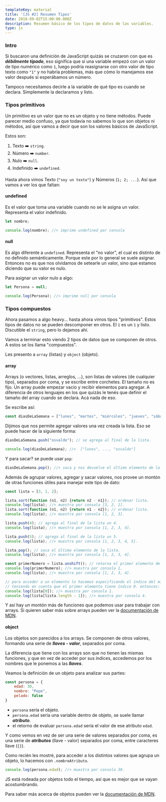 ```yaml
---
templateKey: material
title: '[JS #2] Resumen Tipos'
date: 2018-09-02T15:00:00.000Z
description: Resumen básico de los tipos de datos de las variables.
type: js
---
```

### Intro
Si buscaron una definición de JavaScript quizás se cruzaron con que es ***débilmente tipado***, eso significa que si una variable empezó con un valor de tipo numérico como `1`, luego podría reasignarse con otro valor de tipo texto como `"1"` y no habría problemas, más que cómo lo manejamos ese valor después si esperábamos un número.

Tampoco necesitamos decirle a la variable de qué tipo es cuando se declara. Simplemente la declaramos y listo.

### Tipos primitivos
Un primitivo es un valor que no es un objeto y no tiene métodos.
Puede parecer medio confuso, ya que todavía no sabemos lo que son objetos ni métodos,
así que vamos a decir que son los valores básicos de JavaScript.

Estos son:
1. Texto ➡️ `string`.
2. Número ➡️ `number`.
4. Nulo ➡️ `null`.
5. Indefinido ➡️ `undefined`.

Hasta ahora vimos Texto (`"soy un texto"`) y Números (`1; 2; ...`). Así que vamos a ver los que faltan:

#### undefined
Es el valor que toma una variable cuando no se le asigna un valor. Representa el valor indefinido.

```javascript
let nombre;

console.log(nombre); //> imprime undefined por consola
```

#### null
Es algo diferente a `undefined`. Representa el "no valor", el cual es distinto de no definido semánticamente. Porque este por lo general se suele asignar. Entonces no es que nos olvidamos de setearle un valor, sino que estamos diciendo que su valor es nulo.

Para asignar un valor nulo a algo:

```javascript
let Persona = null;

console.log(Persona); //> imprime null por consola
```

### Tipos compuestos
Ahora pasamos a algo heavy... hasta ahora vimos tipos "primitivos". Estos tipos de datos no se pueden descomponer en otros. El `1` es un `1` y listo. Discutible el `string`, pero lo dejamos ahí.

Vamos a terminar esto viendo 2 tipos de datos que se componen de otros. A estos se los llama "compuestos".

Les presento a `array` (listas) y `object` (objeto).

#### array
Arrays (o vectores, listas, arreglos, ...), son listas de valores (de cualquier tipo), separados por coma, y se escribe entre corchetes.
 El tamaño no es fijo. Un array puede empezar vacío y recibir elementos para agregar.
 A diferencia de otros lenguajes en los que quizás le tenés que definir el tamaño del array cuando se declara. Acá nada de eso.

Se escribe así:

```javascript
const diasDeLaSemana = ["lunes", "martes", "miércoles", "jueves", "sábado", "domingo"];
```

Dijimos que nos permite agregar valores una vez creada la lista. Eso se puede hacer de la siguiente forma:

```javascript
diasDeLaSemana.push("osvaldo"); // se agrega al final de la lista.

console.log(diasDeLaSemana); //>  ["lunes", ..., "osvaldo"]
```

Y para sacar? se puede usar `pop`:

```javascript
diasDeLaSemana.pop(); //> saca y nos devuelve el último elemento de la lista.
```

Además de agrupar valores, agregar y sacar valores, nos provee un montón de otras funciones útiles para manejar este tipo de dato:

```javascript
const lista = [3, 1, 2];

lista.sort(function (n1, n2) {return n2 - n1}); // ordenar lista.
console.log(lista); //> muestra por consola [3, 2, 1].
lista.sort(function (n1, n2) {return n1 - n2}); // ordenar lista.
console.log(lista); //> muestra por consola [1, 2, 3].

lista.push(4); // agrega al final de la lista un 4.
console.log(lista); //> muestra por consola [1, 2, 3, 4].

lista.push(5); // agrega al final de la lista un 5.
console.log(lista); //> muestra por consola [1, 2, 3, 4, 5].

lista.pop(); // saca el último elemento de la lista.
console.log(lista); //> muestra por consola [1, 2, 3, 4].

const primerNumero = lista.unshift(); // retorna el primer elemento de la lista, pero no la modifica.
console.log(primerNumero); //> muestra por consola 1.
console.log(lista); //> muestra por consola [1, 2, 3, 4].

// para acceder a un elemento lo hacemos especificando el índice del mismo.
// teniendo en cuenta que el primer elemento tiene índice 0. entonces:
console.log(lista[0]); //> muestra por consola 1.
console.log(lista[lista.length - 1]); //> muestra por consola 4.
```

Y así hay un montón más de funciones que podemos usar para trabajar con arrays.
 Si quieren saber más sobre arrays pueden ver la [documentación de MDN](https://developer.mozilla.org/es/docs/Web/JavaScript/Referencia/Objetos_globales/Array).

#### object
Los objetos son parecidos a los arrays. Se componen de otros valores,
 formando una serie de ***llaves - valor***, separados por coma.

La diferencia que tiene con los arrays son que no tienen las mismas funciones,
 y que en vez de acceder por sus índices, accedemos por los nombres que le ponemos
 a las ***llaves***.

Veamos la definición de un objeto para analizar sus partes:
```javascript
const persona = {
    edad: 30,
    nombre: "Pepe",
    pelado: false
}
```

* `persona` sería el objeto.
* `persona.edad` sería una variable dentro de objeto, se suele llamar ***atributo***.
* el retorno de evaluar `persona.edad` sería el valor de ese atributo `edad`.

Y como vemos en vez de ser una serie de valores separados por coma, es una serie de ***atributos*** (llave - valor)
 separados por coma, entre caracteres llave (`{}`).

Como recién les mostré, para acceder a los distintos valores que agrupa un objeto, lo hacemos con `.nombreAtributo`.
```javascript
console.log(persona.edad); //> muestra por consola 30.
```

JS está rodeada por objetos todo el tiempo, así que es mejor que se vayan acostumbrando.

Para saber más acerca de objetos pueden ver la [documentación de MDN](https://developer.mozilla.org/es/docs/Web/JavaScript/Guide/Trabajando_con_objectos).
